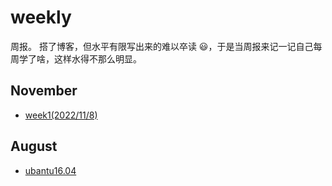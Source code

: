 # weekly
周报。
搭了博客，但水平有限写出来的难以卒读 😃，于是当周报来记一记自己每周学了啥，这样水得不那么明显。 

## November
- [week1(2022/11/8)](/weekly/week1)

## August
- [ubantu16.04](/weekly/pwn环境搭建ubantu16.04)
